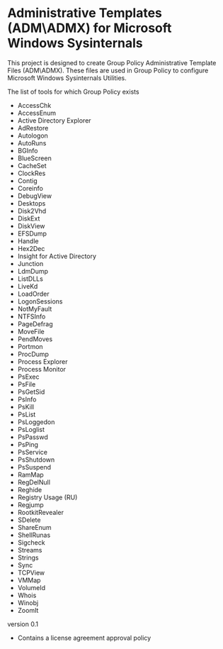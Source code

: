 # Administrative Templates (ADM\ADMX) for Microsoft Windows Sysinternals
This project is designed to create Group Policy Administrative Template Files (ADM\ADMX). These files are used in Group Policy to configure Microsoft Windows Sysinternals Utilities.


The list of tools for which Group Policy exists
- AccessChk
- AccessEnum
- Active Directory Explorer
- AdRestore
- Autologon
- AutoRuns
- BGInfo
- BlueScreen
- CacheSet
- ClockRes
- Contig
- Coreinfo
- DebugView
- Desktops
- Disk2Vhd
- DiskExt
- DiskView
- EFSDump
- Handle
- Hex2Dec
- Insight for Active Directory
- Junction
- LdmDump
- ListDLLs
- LiveKd
- LoadOrder
- LogonSessions
- NotMyFault
- NTFSInfo
- PageDefrag
- MoveFile
- PendMoves
- Portmon
- ProcDump
- Process Explorer
- Process Monitor
- PsExec
- PsFile
- PsGetSid
- PsInfo
- PsKill
- PsList
- PsLoggedon
- PsLoglist
- PsPasswd
- PsPing
- PsService
- PsShutdown
- PsSuspend
- RamMap
- RegDelNull
- Reghide
- Registry Usage (RU)
- Regjump
- RootkitRevealer
- SDelete
- ShareEnum
- ShellRunas
- Sigcheck
- Streams
- Strings
- Sync
- TCPView
- VMMap
- VolumeId
- Whois
- Winobj
- ZoomIt

version 0.1
- Contains a license agreement approval policy
